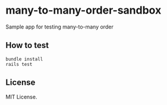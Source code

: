 # many-to-many-order-sandbox

Sample app for testing many-to-many order

## How to test 

``` 
bundle install
rails test
```

## License

MIT License.